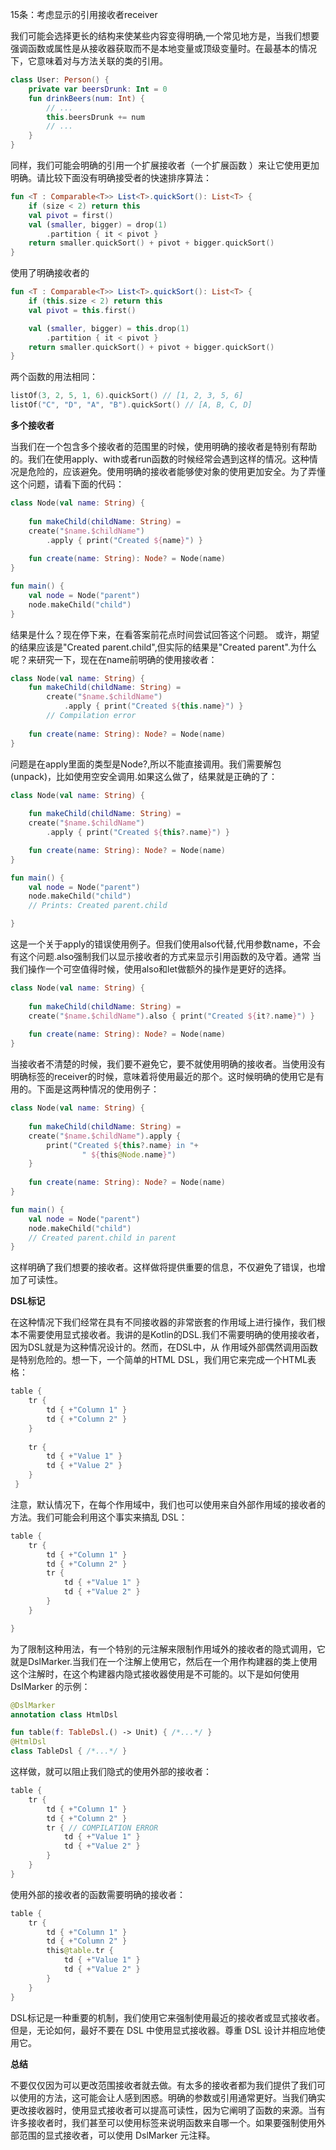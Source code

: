 15条：考虑显示的引用接收者receiver

我们可能会选择更长的结构来使某些内容变得明确,一个常见地方是，当我们想要强调函数或属性是从接收器获取而不是本地变量或顶级变量时。在最基本的情况下，它意味着对与方法关联的类的引用。
```kotlin
class User: Person() {
    private var beersDrunk: Int = 0
    fun drinkBeers(num: Int) {
        // ...
        this.beersDrunk += num
        // ...
    }
}
```
同样，我们可能会明确的引用一个扩展接收者（一个扩展函数 ）来让它使用更加明确。请比较下面没有明确接受者的快速排序算法：
```kotlin
fun <T : Comparable<T>> List<T>.quickSort(): List<T> {
    if (size < 2) return this
    val pivot = first()
    val (smaller, bigger) = drop(1)
        .partition { it < pivot }
    return smaller.quickSort() + pivot + bigger.quickSort()
}
```
使用了明确接收者的
```kotlin
fun <T : Comparable<T>> List<T>.quickSort(): List<T> {
    if (this.size < 2) return this
    val pivot = this.first()

    val (smaller, bigger) = this.drop(1)
        .partition { it < pivot }
    return smaller.quickSort() + pivot + bigger.quickSort()
}
```
两个函数的用法相同：
```kotlin
listOf(3, 2, 5, 1, 6).quickSort() // [1, 2, 3, 5, 6]
listOf("C", "D", "A", "B").quickSort() // [A, B, C, D]
```


**多个接收者**

当我们在一个包含多个接收者的范围里的时候，使用明确的接收者是特别有帮助的。我们在使用apply、with或者run函数的时候经常会遇到这样的情况。这种情况是危险的，应该避免。使用明确的接收者能够使对象的使用更加安全。为了弄懂这个问题，请看下面的代码：
```kotlin
class Node(val name: String) {
    
    fun makeChild(childName: String) =
    create("$name.$childName")
        .apply { print("Created ${name}") }
        
    fun create(name: String): Node? = Node(name)
}

fun main() {
    val node = Node("parent")
    node.makeChild("child")
}
```
结果是什么？现在停下来，在看答案前花点时间尝试回答这个问题。
或许，期望的结果应该是"Created parent.child",但实际的结果是"Created parent".为什么呢？来研究一下，现在在name前明确的使用接收者：

```kotlin
class Node(val name: String) {
    fun makeChild(childName: String) =
        create("$name.$childName")
            .apply { print("Created ${this.name}") }
        // Compilation error
    
    fun create(name: String): Node? = Node(name)
}
```
问题是在apply里面的类型是Node?,所以不能直接调用。我们需要解包(unpack)，比如使用空安全调用.如果这么做了，结果就是正确的了：
```kotlin
class Node(val name: String) {
    
    fun makeChild(childName: String) =
    create("$name.$childName")
        .apply { print("Created ${this?.name}") }

    fun create(name: String): Node? = Node(name)
} 

fun main() {
    val node = Node("parent")
    node.makeChild("child")
    // Prints: Created parent.child

}
```
这是一个关于apply的错误使用例子。但我们使用also代替,代用参数name，不会有这个问题.also强制我们以显示接收者的方式来显示引用函数的及守着。通常 当我们操作一个可空值得时候，使用also和let做额外的操作是更好的选择。
```kotlin
class Node(val name: String) {
    
    fun makeChild(childName: String) =
    create("$name.$childName").also { print("Created ${it?.name}") }
    
    fun create(name: String): Node? = Node(name)
}
```
当接收者不清楚的时候，我们要不避免它，要不就使用明确的接收者。当使用没有明确标签的receiver的时候，意味着将使用最近的那个。这时候明确的使用它是有用的。下面是这两种情况的使用例子：
```kotlin
class Node(val name: String) {
    
    fun makeChild(childName: String) =
    create("$name.$childName").apply {
        print("Created ${this?.name} in "+
                " ${this@Node.name}")
    }
    
    fun create(name: String): Node? = Node(name)
}

fun main() {
    val node = Node("parent")
    node.makeChild("child")
    // Created parent.child in parent
}
```
这样明确了我们想要的接收者。这样做将提供重要的信息，不仅避免了错误，也增加了可读性。

**DSL标记**

在这种情况下我们经常在具有不同接收器的非常嵌套的作用域上进行操作，我们根本不需要使用显式接收者。我讲的是Kotlin的DSL.我们不需要明确的使用接收者，因为DSL就是为这种情况设计的。然而，在DSL中，从
作用域外部偶然调用函数是特别危险的。想一下，一个简单的HTML DSL，我们用它来完成一个HTML表格：
```kotlin
table {
    tr {
        td { +"Column 1" } 
        td { +"Column 2" } 
    }
   
    tr {
        td { +"Value 1" }
        td { +"Value 2" }
    }
 }
```
注意，默认情况下，在每个作用域中，我们也可以使用来自外部作用域的接收者的方法。我们可能会利用这个事实来搞乱 DSL：
```kotlin
table {
    tr {
        td { +"Column 1" }
        td { +"Column 2" }
        tr {
            td { +"Value 1" }
            td { +"Value 2" }
        } 
    }

}
```
为了限制这种用法，有一个特别的元注解来限制作用域外的接收者的隐式调用，它就是DslMarker.当我们在一个注解上使用它，然后在一个用作构建器的类上使用这个注解时，在这个构建器内隐式接收器使用是不可能的。以下是如何使用 DslMarker 的示例：
```kotlin
@DslMarker
annotation class HtmlDsl

fun table(f: TableDsl.() -> Unit) { /*...*/ }
@HtmlDsl
class TableDsl { /*...*/ }
```
这样做，就可以阻止我们隐式的使用外部的接收者：
```kotlin
table {
    tr {
        td { +"Column 1" }
        td { +"Column 2" }
        tr { // COMPILATION ERROR
            td { +"Value 1" }
            td { +"Value 2" }
        }
    }
}
```
使用外部的接收者的函数需要明确的接收者：
```kotlin
table {
    tr {
        td { +"Column 1" }
        td { +"Column 2" } 
        this@table.tr {
            td { +"Value 1" }
            td { +"Value 2" }
        } 
    }
}
```
DSL标记是一种重要的机制，我们使用它来强制使用最近的接收者或显式接收者。但是，无论如何，最好不要在 DSL 中使用显式接收器。尊重 DSL 设计并相应地使用它。

**总结**

不要仅仅因为可以更改范围接收者就去做。有太多的接收者都为我们提供了我们可以使用的方法，这可能会让人感到困惑。明确的参数或引用通常更好。当我们确实更改接收器时，使用显式接收者可以提高可读性，因为它阐明了函数的来源。当有许多接收者时，我们甚至可以使用标签来说明函数来自哪一个。如果要强制使用外部范围的显式接收者，可以使用 DslMarker 元注释。
